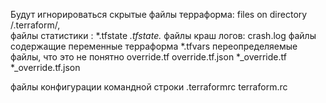 

 Будут игнорироваться скрытые файлы терраформа:
  files on directory /.terraform/,  
 файлы статистики : 
     *.tfstate
     *.tfstate.*
  файлы краш логов: 
     crash.log
  файлы содержащие переменные терраформа
  *.tfvars
  переопределяемые файлы, что это не понятно 
  override.tf
  override.tf.json
  *_override.tf
  *_override.tf.json
  
   файлы конфигурации командной строки
   .terraformrc
   terraform.rc
